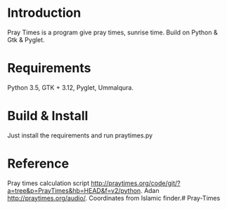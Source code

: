 # Introduction
Pray Times is a program give pray times, sunrise time. Build on Python & Gtk & Pyglet.
# Requirements
Python 3.5, GTK + 3.12, Pyglet, Ummalqura.
# Build & Install
Just install the requirements and run praytimes.py
# Reference
Pray times calculation script http://praytimes.org/code/git/?a=tree&p=PrayTimes&hb=HEAD&f=v2/python. Adan http://praytimes.org/audio/. Coordinates from Islamic finder.# Pray-Times

